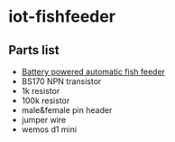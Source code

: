 # iot-fishfeeder

## Parts list
- [Battery powered automatic fish feeder](https://www.ebay.com/sch/i.html?_from=R40&_trksid=m570.l1313&_nkw=Battery+Powered+Time+Settable+Automatic+Fish+Feeder+Black+for+Aquarium+N1Z5&_sacat=0)
- BS170 NPN transistor
- 1k resistor
- 100k resistor
- male&female pin header
- jumper wire
- wemos d1 mini
